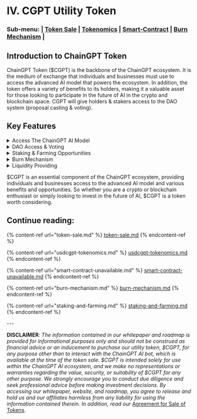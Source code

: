 # IV. CGPT Utility Token

### **Sub-menu: |** [**Token Sale**](token-sale.md) **|** [**Tokenomics**](usdcgpt-tokenomics.md) **|** [**Smart-Contract**](smart-contract-unavailable.md) **|** [**Burn Mechanism**](./#burn-mechanism) **|**

## Introduction to ChainGPT Token

ChainGPT Token ($CGPT) is the backbone of the ChainGPT ecosystem. It is the medium of exchange that individuals and businesses must use to access the advanced AI model that powers the ecosystem. In addition, the token offers a variety of benefits to its holders, making it a valuable asset for those looking to participate in the future of AI in the crypto and blockchain space. CGPT will give holders & stakers access to the DAO system (proposal casting & voting).

## Key Features

<details>

<summary>Access The ChainGPT AI Model</summary>

The main purpose of $CGPT is to provide access to the ChainGPT AI Model and all the utilities and tools powered by this model. This advanced AI model was designed specifically for the crypto and blockchain space, and is capable of assisting with code contracts, explaining concepts, answering questions, analyzing markets, and more.

</details>

<details>

<summary>DAO Access &#x26; Voting</summary>

Participate in the ChainGPT DAO system by holding $CGPT tokens. By staking your $CGPT, you'll gain voting power within the DAO, enabling you to create proposals and help shape the ecosystem. Additionally, via proposals holders get to choose how to allocate the DAO fund, and influence the future of ChainGPT. Join us in making a difference.

</details>

<details>

<summary>Staking &#x26; Farming Opportunities</summary>

The ChainGPT ecosystem offers various staking and farming opportunities to $CGPT holders. Staking is a process that allows holders to lock up their tokens in exchange for access to the AI model, while farming involves earning rewards in $CGPT for providing liquidity to certain pools.

</details>

<details>

<summary>Burn Mechanism</summary>

Half of all the fees and profits collected by the ChainGPT tools & utilities within the ecosystem are burned, increasing the value of $CGPT for holders, and the other half is used for the growth and sustainability of the ChainGPT organization. This ensures that users continue to benefit from the use of the ChainGPT platform.

</details>

<details>

<summary>Liquidity Providing</summary>

Thanks to the promising solutions that the various ChainGPT AI utilities have to offer, users of those tools will be required to purchase $CGPT tokens in order to gain access to those tools. As a holder of $CGPT tokens, you get access to provide liquidity on Decentralized Exchanges, and earn % of each swap on those exchanges.&#x20;

</details>

$CGPT is an essential component of the ChainGPT ecosystem, providing individuals and businesses access to the advanced AI model and various benefits and opportunities. So whether you are a crypto or blockchain enthusiast or simply looking to invest in the future of AI, $CGPT is a token worth considering.

## **Continue reading:**&#x20;

{% content-ref url="token-sale.md" %}
[token-sale.md](token-sale.md)
{% endcontent-ref %}

{% content-ref url="usdcgpt-tokenomics.md" %}
[usdcgpt-tokenomics.md](usdcgpt-tokenomics.md)
{% endcontent-ref %}

{% content-ref url="smart-contract-unavailable.md" %}
[smart-contract-unavailable.md](smart-contract-unavailable.md)
{% endcontent-ref %}

{% content-ref url="burn-mechanism.md" %}
[burn-mechanism.md](burn-mechanism.md)
{% endcontent-ref %}

{% content-ref url="staking-and-farming.md" %}
[staking-and-farming.md](staking-and-farming.md)
{% endcontent-ref %}

\---

**DISCLAIMER**: _The information contained in our whitepaper and roadmap is provided for informational purposes only and should not be construed as financial advice or an inducement to purchase our utility token, $CGPT, for any purpose other than to interact with the ChainGPT AI bot, which is available at the time of the token sale. $CGPT is intended solely for use within the ChainGPT AI ecosystem, and we make no representations or warranties regarding the value, security, or suitability of $CGPT for any other purpose. We strongly encourage you to conduct due diligence and seek professional advice before making investment decisions. By accessing our whitepaper, website, and roadmap, you agree to release and hold us and our affiliates harmless from any liability for using the information contained therein.  In addition, read our_ [Agreement for Sale of Tokens](https://www.chaingpt.org/licences).
